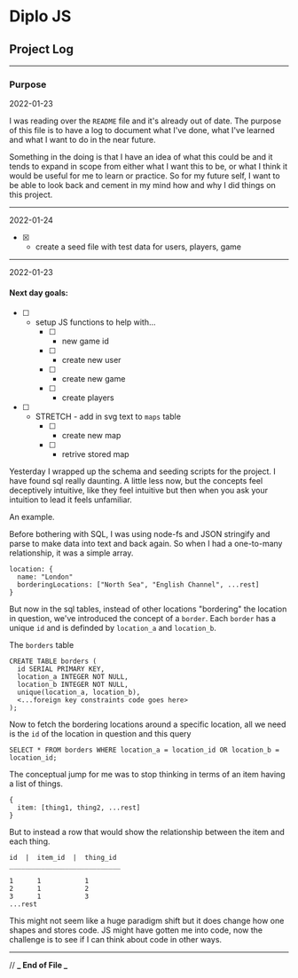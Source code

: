 # Diplo JS

## Project Log

---

### Purpose

2022-01-23

I was reading over the `README` file and it's already out of date. The purpose of this file is to have a log to document what I've done, what I've learned and what I want to do in the near future.

Something in the doing is that I have an idea of what this could be and it tends to expand in scope from either what I want this to be, or what I think it would be useful for me to learn or practice. So for my future self, I want to be able to look back and cement in my mind how and why I did things on this project.

---

2022-01-24

- [x] - create a seed file with test data for users, players, game

---

2022-01-23

#### Next day goals:

- [ ] - setup JS functions to help with...
    - [ ] - new game id
    - [ ] - create new user
    - [ ] - create new game
    - [ ] - create players

- [ ] - STRETCH - add in svg text to `maps` table
    - [ ] - create new map
    - [ ] - retrive stored map

Yesterday I wrapped up the schema and seeding scripts for the project. I have found sql really daunting. A little less now, but the concepts feel deceptively intuitive, like they feel intuitive but then when you ask your intuition to lead it feels unfamiliar.

An example.

Before bothering with SQL, I was using node-fs and JSON stringify and parse to make data into text and back again. So when I had a one-to-many relationship, it was a simple array.

```
location: {
  name: "London"
  borderingLocations: ["North Sea", "English Channel", ...rest]
}
```

But now in the sql tables, instead of other locations "bordering" the location in question, we've introduced the concept of a `border`. Each `border` has a unique `id` and is definded by `location_a` and `location_b`.

The `borders` table

```
CREATE TABLE borders (
  id SERIAL PRIMARY KEY,
  location_a INTEGER NOT NULL,
  location_b INTEGER NOT NULL,
  unique(location_a, location_b),
  <...foreign key constraints code goes here>
);
```

Now to fetch the bordering locations around a specific location, all we need is the `id` of the location in question and this query

```
SELECT * FROM borders WHERE location_a = location_id OR location_b = location_id;
```

The conceptual jump for me was to stop thinking in terms of an item having a list of things.

```
{
  item: [thing1, thing2, ...rest]
}
```

But to instead a row that would show the relationship between the item and each thing.

```
id  |  item_id  |  thing_id
____________________________

1      1           1
2      1           2
3      1           3
...rest
```

This might not seem like a huge paradigm shift but it does change how one shapes and stores code. JS might have gotten me into code, now the challenge is to see if I can think about code in other ways.

---

// **_ End of File _**
